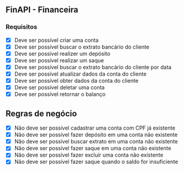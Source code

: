 ## FinAPI - Financeira


### Requisitos

- [x] Deve ser possível criar uma conta
- [x] Deve ser possível buscar o extrato bancário do cliente
- [x] Deve ser possível realizer um depósito
- [x] Deve ser possível realizar um saque
- [x] Deve ser possível buscar o extrato bancário do cliente por data
- [x] Deve ser possível atualizar dados da conta do cliente
- [x] Deve ser possível obter dados da conta do cliente
- [x] Deve ser possível deletar uma conta
- [x] Deve ser possível retornar o balanço 

## Regras de negócio

- [x] Não deve ser possível cadastrar uma conta com CPF já existente
- [x] Não deve ser possível fazer depósito em uma conta não existente
- [x] Não deve ser possível buscar extrato em uma conta não existente
- [x] Não deve ser possível fazer saque em uma conta não existente
- [x] Não deve ser possível fazer excluir uma conta não existente
- [x] Não deve ser possível fazer saque quando o saldo for insuficiente
